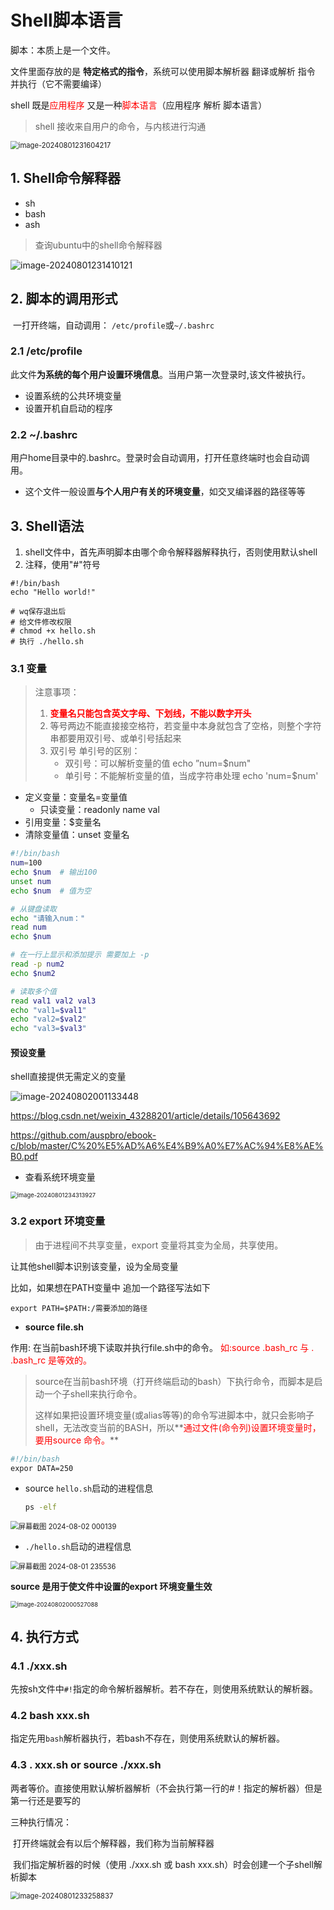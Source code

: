 # Shell脚本语言

脚本：本质上是一个文件。

文件里面存放的是 **特定格式的指令**，系统可以使用脚本解析器 翻译或解析 指令 并执行（它不需要编译）

shell 既是<font color='red'>应用程序 </font>又是一种<font color='red'>脚本语言</font>（应用程序 解析 脚本语言）

> shell 接收来自用户的命令，与内核进行沟通



<img src="./Shell脚本语言.assets/image-20240801231604217.png" alt="image-20240801231604217" style="zoom:80%;" />

## 1. Shell命令解释器

- sh
- bash
- ash

> 查询ubuntu中的shell命令解释器

<img src="./Shell脚本语言.assets/image-20240801231410121.png" alt="image-20240801231410121" style="margin-left:0px;"/>



## 2. 脚本的调用形式

​		一打开终端，自动调用： `/etc/profile`或`~/.bashrc`

### 2.1 /etc/profile

​		此文件**为系统的每个用户设置环境信息**。当用户第一次登录时,该文件被执行。

- 设置系统的公共环境变量
- 设置开机自启动的程序

### 2.2 ~/.bashrc

​		用户home目录中的.bashrc。登录时会自动调用，打开任意终端时也会自动调用。

- 这个文件一般设置**与个人用户有关的环境变量**，如交叉编译器的路径等等



## 3. Shell语法

1. shell文件中，首先声明脚本由哪个命令解释器解释执行，否则使用默认shell
2. 注释，使用"#"符号

```shell
#!/bin/bash
echo "Hello world!"

# wq保存退出后
# 给文件修改权限   
# chmod +x hello.sh
# 执行 ./hello.sh
```

### 3.1 变量

> 注意事项：
>
> 1. <font color='red'>**变量名只能包含英文字母、下划线，不能以数字开头**</font>
> 2. 等号两边不能直接接空格符，若变量中本身就包含了空格，则整个字符串都要用双引号、或单引号括起来
> 3. 双引号 单引号的区别：
>    - 双引号：可以解析变量的值     echo ”num=$num"
>    - 单引号：不能解析变量的值，当成字符串处理     echo 'num=$num'   

- 定义变量：变量名=变量值             
  - 只读变量：readonly name val
- 引用变量：$变量名
- 清除变量值：unset 变量名

```sh
#!/bin/bash
num=100
echo $num  # 输出100
unset num
echo $num  # 值为空

# 从键盘读取
echo "请输入num："
read num   
echo $num

# 在一行上显示和添加提示 需要加上 -p
read -p num2
echo $num2

# 读取多个值
read val1 val2 val3
echo "val1=$val1"
echo "val2=$val2"
echo "val3=$val3"

```



#### 预设变量

shell直接提供无需定义的变量

![image-20240802001133448](./Shell脚本语言.assets/image-20240802001133448.png)



https://blog.csdn.net/weixin_43288201/article/details/105643692



https://github.com/auspbro/ebook-c/blob/master/C%20%E5%AD%A6%E4%B9%A0%E7%AC%94%E8%AE%B0.pdf



- 查看系统环境变量

<img src="./Shell脚本语言.assets/image-20240801234313927.png" alt="image-20240801234313927" style="zoom: 67%;" />

### 3.2 export 环境变量

> 由于进程间不共享变量，export 变量将其变为全局，共享使用。

让其他shell脚本识别该变量，设为全局变量

比如，如果想在PATH变量中 追加一个路径写法如下

```
export PATH=$PATH:/需要添加的路径
```

- **source file.sh**

作用: 在当前bash环境下读取并执行file.sh中的命令。 <font color='red'>如:source .bash_rc 与 . .bash_rc 是等效的。</font>

> source在当前bash环境（打开终端启动的bash）下执行命令，而脚本是启动一个子shell来执行命令。
>
> 这样如果把设置环境变量(或alias等等)的命令写进脚本中，就只会影响子shell，无法改变当前的BASH，所以**<font color='red'>通过文件(命令列)设置环境变量时，要用source 命令。</font>**

```sh
#!/bin/bash
expor DATA=250
```

- source `hello.sh`启动的进程信息

  ```cmd
  ps -elf
  ```

<img src="./Shell脚本语言.assets/屏幕截图 2024-08-02 000139.png" alt="屏幕截图 2024-08-02 000139" style="zoom:80%;" />

- `./hello.sh`启动的进程信息

<img src="./Shell脚本语言.assets/屏幕截图 2024-08-01 235536.png" alt="屏幕截图 2024-08-01 235536" style="zoom:80%;" />



**source 是用于使文件中设置的export 环境变量生效**

<img src="./Shell脚本语言.assets/image-20240802000527088.png" alt="image-20240802000527088" style="zoom: 67%;" />



## 4. 执行方式

### 4.1 ./xxx.sh

​		先按sh文件中`#!`指定的命令解析器解析。若不存在，则使用系统默认的解析器。

### 4.2 bash xxx.sh

​		指定先用`bash`解析器执行，若bash不存在，则使用系统默认的解析器。

### 4.3 . xxx.sh or source ./xxx.sh

​		两者等价。直接使用默认解析器解析（不会执行第一行的#！指定的解析器）但是第一行还是要写的



三种执行情况：

​		打开终端就会有以后个解释器，我们称为当前解释器

​		我们指定解析器的时候（使用 ./xxx.sh 或 bash xxx.sh）时会创建一个子shell解析脚本

<img src="./Shell脚本语言.assets/image-20240801233258837.png" alt="image-20240801233258837" style="zoom:80%;" />
